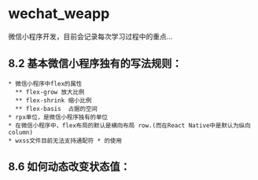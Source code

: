 # wechat_weapp
微信小程序开发，目前会记录每次学习过程中的重点...

## 8.2 基本微信小程序独有的写法规则：
    * 微信小程序中flex的属性
      ** flex-grow 放大比例
      ** flex-shrink 缩小比例
      ** flex-basis  占据的空间
    * rpx单位，是微信小程序独有的单位
    * 在微信小程序中，flex布局的默认是横向布局 row.(而在React Native中是默认为纵向column)
    * wxss文件目前无法支持通配符 * 的使用

## 8.6 如何动态改变状态值：

    
